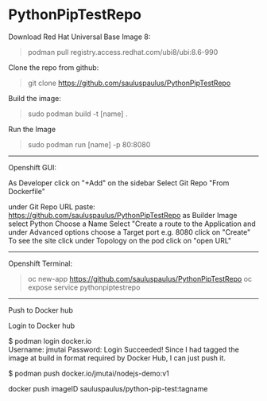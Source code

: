 # PythonPipTestRepo


Download Red Hat Universal Base Image 8:
>podman pull registry.access.redhat.com/ubi8/ubi:8.6-990

Clone the repo from github:
>git clone https://github.com/sauluspaulus/PythonPipTestRepo

Build the image:
>sudo podman build -t [name] .

Run the Image
>sudo podman run [name] -p 80:8080


___________________
Openshift GUI:

As Developer click on "+Add" on the sidebar
Select Git Repo "From Dockerfile"

under Git Repo URL paste: https://github.com/sauluspaulus/PythonPipTestRepo
as Builder Image select Python
Choose a Name
Select "Create a route to the Application
and under Advanced options choose a Target port e.g. 8080
click on "Create"
To see the site click under Topology on the pod click on "open URL"

___________________
Openshift Terminal:

>oc new-app https://github.com/sauluspaulus/PythonPipTestRepo
>oc expose service pythonpiptestrepo

____________________________________
Push to Docker hub

Login to Docker hub

$ podman login docker.io                           
Username: jmutai
Password: 
Login Succeeded!
Since I had tagged the image at build in format required by Docker Hub, I can just push it.

$ podman push docker.io/jmutai/nodejs-demo:v1

docker push imageID sauluspaulus/python-pip-test:tagname
